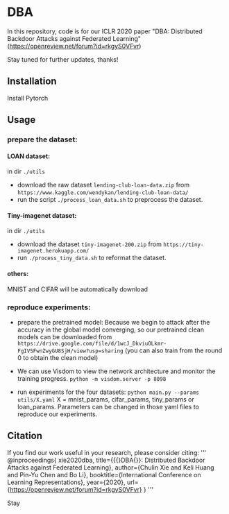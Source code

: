 # DBA
In this repository, code is for our ICLR 2020 paper "DBA: Distributed Backdoor Attacks against Federated Learning" (https://openreview.net/forum?id=rkgyS0VFvr)

Stay tuned for further updates, thanks!

## Installation
Install Pytorch

## Usage
### prepare the dataset:
#### LOAN dataset:
in dir `./utils`  

- download the raw dataset `lending-club-loan-data.zip` from `https://www.kaggle.com/wendykan/lending-club-loan-data/` 
- run the script `./process_loan_data.sh` to preprocess the dataset. 

#### Tiny-imagenet dataset:
in dir `./utils` 

- download the dataset `tiny-imagenet-200.zip` from `https://tiny-imagenet.herokuapp.com/`
- run `./process_tiny_data.sh` to reformat the dataset.

#### others:
MNIST and CIFAR will be automatically download

### reproduce experiments: 

- prepare the pretrained model:
Because we begin to attack after the accuracy in the global model converging, so our pretrained clean models can be downloaded from `https://drive.google.com/file/d/1wcJ_DkviuOLkmr-FgIVSFwnZwyGU8SjH/view?usp=sharing`
(you can also train from the round 0 to obtain the clean model)

- We can use Visdom to view the network architecture and monitor the training progress.
`python -m visdom.server -p 8098`

- run experiments for the four datasets:
`python main.py --params utils/X.yaml`
X = mnist_params, cifar_params, tiny_params or loan_params. Parameters can be changed in those yaml files to reproduce our experiments.

## Citation
If you find our work useful in your research, please consider citing:
'''
@inproceedings{
xie2020dba,
title={{\{}DBA{\}}: Distributed Backdoor Attacks against Federated Learning},
author={Chulin Xie and Keli Huang and Pin-Yu Chen and Bo Li},
booktitle={International Conference on Learning Representations},
year={2020},
url={https://openreview.net/forum?id=rkgyS0VFvr}
}
'''

Stay 
